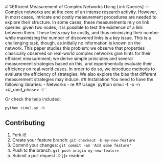 <snippet>
  <content>
# 1:Efficient Measurement of Complex Networks Using Link Queries}
—Complex networks are at the core of an intense research activity. However, in most cases, intricate and costly measurement procedures are needed to explore their structure. In some cases, these measurements rely on link queries: given two nodes, it is possible to test the existence of a link between them. These tests may be costly, and thus minimizing their number while maximizing the number of discovered links is a key issue. This is a challenging task, though, as initially no information is known on the network. This paper studies this problem: we observe that properties classically observed on real-world complex networks give hints for their efficient measurement; we derive simple principles and several measurement strategies based on this, and experimentally evaluate their efficiency on real-world cases. In order to do so, we introduce methods to evaluate the efficiency of strategies. We also explore the bias that different measurement strategies may induce.
## Installation
You need to have the following libraries:
  - Networkx
  - re
## Usage
`python simul -f <input_graph> -o <output_measurments> -n <#_rand_phase> -t <strategie_name:{TBF, TBFC, Complete, V-random,..}>`

Or check the help included:

`python simul.py -h`
## Contributing
1. Fork it!
2. Create your feature branch: `git checkout -b my-new-feature`
3. Commit your changes: `git commit -am 'Add some feature'`
4. Push to the branch: `git push origin my-new-feature`
5. Submit a pull request :D
]]></content>
  <tabTrigger>readme</tabTrigger>
</snippet>
